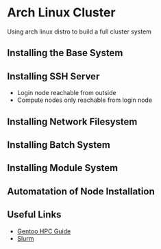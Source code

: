 

# Arch Linux Cluster #

Using arch linux distro to build a full cluster system

## Installing the Base System ##

## Installing SSH Server ##

* Login node reachable from outside
* Compute nodes only reachable from login node

## Installing Network Filesystem ##

## Installing Batch System ##

## Installing Module System ##

## Automatation of Node Installation ## 

## Useful Links ##

* [Gentoo HPC Guide](https://wiki.gentoo.org/wiki/High_Performance_Computing_on_Gentoo)
* [Slurm](https://wiki.archlinux.org/index.php/Slurm)
